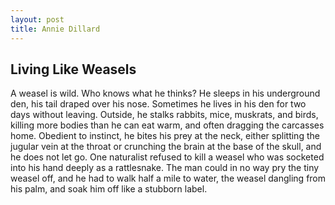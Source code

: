 ```yaml
---
layout: post
title: Annie Dillard
---
```


## Living Like Weasels

A weasel is wild. Who knows what he thinks? He sleeps in his underground den, his tail draped over his nose. Sometimes he lives in his den for two days without leaving. Outside, he stalks rabbits, mice, muskrats, and birds, killing more bodies than he can eat warm, and often dragging the carcasses home. Obedient to instinct, he bites his prey at the neck, either splitting the jugular vein at the throat or crunching the brain at the base of the skull, and he does not let go. One naturalist refused to kill a weasel who was socketed into his hand deeply as a rattlesnake. The man could in no way pry the tiny weasel off, and he had to walk half a mile to water, the weasel dangling from his palm, and soak him off like a stubborn label.

